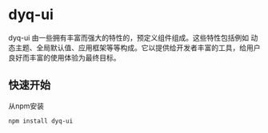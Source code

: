 # dyq-ui

dyq-ui 由一些拥有丰富而强大的特性的，预定义组件组成。这些特性包括例如 动态主题、全局默认值、应用框架等等构成。它以提供给开发者丰富的工具，给用户良好而丰富的使用体验为最终目标。

## 快速开始

从npm安装

```
npm install dyq-ui
```
